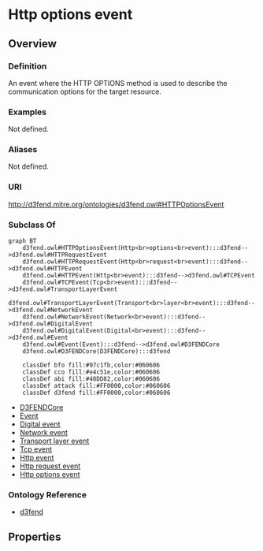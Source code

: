 # Http options event

## Overview

### Definition
An event where the HTTP OPTIONS method is used to describe the communication options for the target resource.

### Examples
Not defined.

### Aliases
Not defined.

### URI
http://d3fend.mitre.org/ontologies/d3fend.owl#HTTPOptionsEvent

### Subclass Of
```mermaid
graph BT
    d3fend.owl#HTTPOptionsEvent(Http<br>options<br>event):::d3fend-->d3fend.owl#HTTPRequestEvent
    d3fend.owl#HTTPRequestEvent(Http<br>request<br>event):::d3fend-->d3fend.owl#HTTPEvent
    d3fend.owl#HTTPEvent(Http<br>event):::d3fend-->d3fend.owl#TCPEvent
    d3fend.owl#TCPEvent(Tcp<br>event):::d3fend-->d3fend.owl#TransportLayerEvent
    d3fend.owl#TransportLayerEvent(Transport<br>layer<br>event):::d3fend-->d3fend.owl#NetworkEvent
    d3fend.owl#NetworkEvent(Network<br>event):::d3fend-->d3fend.owl#DigitalEvent
    d3fend.owl#DigitalEvent(Digital<br>event):::d3fend-->d3fend.owl#Event
    d3fend.owl#Event(Event):::d3fend-->d3fend.owl#D3FENDCore
    d3fend.owl#D3FENDCore(D3FENDCore):::d3fend
    
    classDef bfo fill:#97c1fb,color:#060606
    classDef cco fill:#e4c51e,color:#060606
    classDef abi fill:#48DD82,color:#060606
    classDef attack fill:#FF0000,color:#060606
    classDef d3fend fill:#FF0000,color:#060606
```

- [D3FENDCore](/docs/ontology/reference/model/D3FENDCore/D3FENDCore.md)
- [Event](/docs/ontology/reference/model/D3FENDCore/Event/Event.md)
- [Digital event](/docs/ontology/reference/model/D3FENDCore/Event/Digital%20event/Digital%20event.md)
- [Network event](/docs/ontology/reference/model/D3FENDCore/Event/Digital%20event/Network%20event/Network%20event.md)
- [Transport layer event](/docs/ontology/reference/model/D3FENDCore/Event/Digital%20event/Network%20event/Transport%20layer%20event/Transport%20layer%20event.md)
- [Tcp event](/docs/ontology/reference/model/D3FENDCore/Event/Digital%20event/Network%20event/Transport%20layer%20event/Tcp%20event/Tcp%20event.md)
- [Http event](/docs/ontology/reference/model/D3FENDCore/Event/Digital%20event/Network%20event/Transport%20layer%20event/Tcp%20event/Http%20event/Http%20event.md)
- [Http request event](/docs/ontology/reference/model/D3FENDCore/Event/Digital%20event/Network%20event/Transport%20layer%20event/Tcp%20event/Http%20event/Http%20request%20event/Http%20request%20event.md)
- [Http options event](/docs/ontology/reference/model/D3FENDCore/Event/Digital%20event/Network%20event/Transport%20layer%20event/Tcp%20event/Http%20event/Http%20request%20event/Http%20options%20event/Http%20options%20event.md)


### Ontology Reference
- [d3fend](http://d3fend.mitre.org/ontologies/d3fend.owl#)

## Properties
